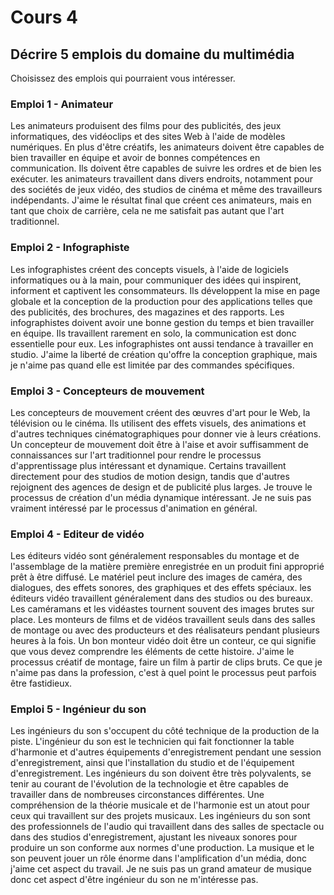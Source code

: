 # Cours 4
## Décrire 5 emplois du domaine du multimédia
Choisissez des emplois qui pourraient vous intéresser. 

### Emploi 1 - Animateur

Les animateurs produisent des films pour des publicités, des jeux informatiques, des vidéoclips et des sites Web à l'aide de modèles numériques. En plus d'être créatifs, les animateurs doivent être capables de bien travailler en équipe et avoir de bonnes compétences en communication. Ils doivent être capables de suivre les ordres et de bien les exécuter. les animateurs travaillent dans divers endroits, notamment pour des sociétés de jeux vidéo, des studios de cinéma et même des travailleurs indépendants. J'aime le résultat final que créent ces animateurs, mais en tant que choix de carrière, cela ne me satisfait pas autant que l'art traditionnel.

### Emploi 2 - Infographiste

Les infographistes créent des concepts visuels, à l'aide de logiciels informatiques ou à la main, pour communiquer des idées qui inspirent, informent et captivent les consommateurs. Ils développent la mise en page globale et la conception de la production pour des applications telles que des publicités, des brochures, des magazines et des rapports. Les infographistes doivent avoir une bonne gestion du temps et bien travailler en équipe. Ils travaillent rarement en solo, la communication est donc essentielle pour eux. Les infographistes ont aussi tendance à travailler en studio. J'aime la liberté de création qu'offre la conception graphique, mais je n'aime pas quand elle est limitée par des commandes spécifiques.


### Emploi 3 - Concepteurs de mouvement

Les concepteurs de mouvement créent des œuvres d'art pour le Web, la télévision ou le cinéma. Ils utilisent des effets visuels, des animations et d'autres techniques cinématographiques pour donner vie à leurs créations. Un concepteur de mouvement doit être à l'aise et avoir suffisamment de connaissances sur l'art traditionnel pour rendre le processus d'apprentissage plus intéressant et dynamique. Certains travaillent directement pour des studios de motion design, tandis que d'autres rejoignent des agences de design et de publicité plus larges. Je trouve le processus de création d'un média dynamique intéressant. Je ne suis pas vraiment intéressé par le processus d'animation en général.

### Emploi 4 - Editeur de vidéo

Les éditeurs vidéo sont généralement responsables du montage et de l'assemblage de la matière première enregistrée en un produit fini approprié prêt à être diffusé. Le matériel peut inclure des images de caméra, des dialogues, des effets sonores, des graphiques et des effets spéciaux. les éditeurs vidéo travaillent généralement dans des studios ou des bureaux. Les caméramans et les vidéastes tournent souvent des images brutes sur place. Les monteurs de films et de vidéos travaillent seuls dans des salles de montage ou avec des producteurs et des réalisateurs pendant plusieurs heures à la fois. Un bon monteur vidéo doit être un conteur, ce qui signifie que vous devez comprendre les éléments de cette histoire. J'aime le processus créatif de montage, faire un film à partir de clips bruts. Ce que je n'aime pas dans la profession, c'est à quel point le processus peut parfois être fastidieux.

### Emploi 5 - Ingénieur du son

Les ingénieurs du son s'occupent du côté technique de la production de la piste. L'ingénieur du son est le technicien qui fait fonctionner la table d'harmonie et d'autres équipements d'enregistrement pendant une session d'enregistrement, ainsi que l'installation du studio et de l'équipement d'enregistrement. Les ingénieurs du son doivent être très polyvalents, se tenir au courant de l'évolution de la technologie et être capables de travailler dans de nombreuses circonstances différentes. Une compréhension de la théorie musicale et de l'harmonie est un atout pour ceux qui travaillent sur des projets musicaux. Les ingénieurs du son sont des professionnels de l'audio qui travaillent dans des salles de spectacle ou dans des studios d'enregistrement, ajustant les niveaux sonores pour produire un son conforme aux normes d'une production. La musique et le son peuvent jouer un rôle énorme dans l'amplification d'un média, donc j'aime cet aspect du travail. Je ne suis pas un grand amateur de musique donc cet aspect d'être ingénieur du son ne m'intéresse pas.

